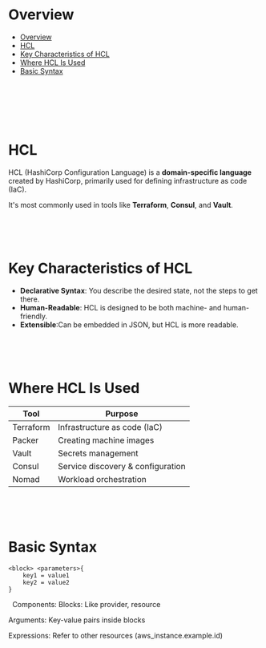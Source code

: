 # Overview

- [Overview](#overview)
- [HCL](#hcl)
- [Key Characteristics of HCL](#key-characteristics-of-hcl)
- [Where HCL Is Used](#where-hcl-is-used)
- [Basic Syntax](#basic-syntax)

&nbsp;

&nbsp;

&nbsp;

# HCL

HCL (HashiCorp Configuration Language) is a **domain-specific language** created by HashiCorp, primarily used for defining infrastructure as code (IaC).

It's most commonly used in tools like **Terraform**, **Consul**, and **Vault**.

&nbsp;

&nbsp;

# Key Characteristics of HCL

- **Declarative Syntax**: You describe the desired state, not the steps to get there.
- **Human-Readable**: HCL is designed to be both machine- and human-friendly.
- **Extensible**:Can be embedded in JSON, but HCL is more readable.

&nbsp;

&nbsp;

# Where HCL Is Used

| Tool      | Purpose                           |
| --------- | --------------------------------- |
| Terraform | Infrastructure as code (IaC)      |
| Packer    | Creating machine images           |
| Vault     | Secrets management                |
| Consul    | Service discovery & configuration |
| Nomad     | Workload orchestration            |

&nbsp;

&nbsp;

# Basic Syntax

```hcl
<block> <parameters>{
    key1 = value1
    key2 = value2
}

```

&nbsp;
Components:
Blocks: Like provider, resource

Arguments: Key-value pairs inside blocks

Expressions: Refer to other resources (aws_instance.example.id)

&nbsp;

&nbsp;

&nbsp;

&nbsp;

&nbsp;

&nbsp;

&nbsp;

&nbsp;

&nbsp;

&nbsp;

&nbsp;

&nbsp;

&nbsp;

&nbsp;

&nbsp;

&nbsp;

&nbsp;

&nbsp;

&nbsp;

&nbsp;

&nbsp;

&nbsp;

&nbsp;

&nbsp;

&nbsp;

&nbsp;

&nbsp;

&nbsp;

&nbsp;
